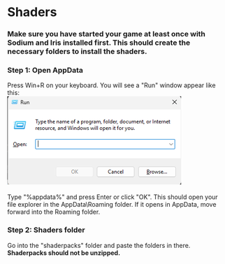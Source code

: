 # Shaders

### Make sure you have started your game at least once with Sodium and Iris installed first. This should create the necessary folders to install the shaders.

### Step 1: Open AppData

Press Win+R on your keyboard. You will see a "Run" window appear like this:\
![Run Window](../ignore_img/runwindow.png)\
\
Type "%appdata%" and press Enter or click "OK". This should open your file explorer in the AppData\Roaming folder. If it opens in AppData, move forward into the Roaming folder.

### Step 2: Shaders folder

Go into the "shaderpacks" folder and paste the folders in there. **Shaderpacks should not be unzipped.**
